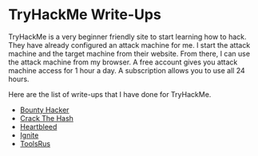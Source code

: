 # TryHackMe Write-Ups

TryHackMe is a very beginner friendly site to start learning how to hack. They have already configured an attack machine for me. I start the attack machine and the target machine from their website. From there, I can use the attack machine from my browser. A free account gives you attack machine access for 1 hour a day. A subscription allows you to use all 24 hours.

Here are the list of write-ups that I have done for TryHackMe.

- [Bounty Hacker](bounty_hacker.md)
- [Crack The Hash](crack_the_hash.md)
- [Heartbleed](heartbleed.md)
- [Ignite](ignite.md)
- [ToolsRus](tools_r_us.md)
